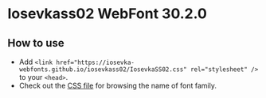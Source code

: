 # Iosevkass02 WebFont 30.2.0

## How to use

- Add `<link href="https://iosevka-webfonts.github.io/iosevkass02/IosevkaSS02.css" rel="stylesheet" />` to your `<head>`.
- Check out the [CSS file](./IosevkaSS02.css) for browsing the name of font family.
